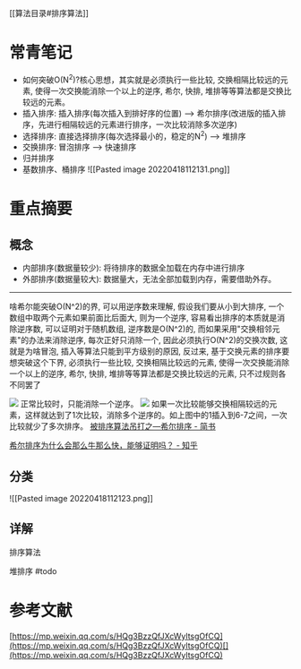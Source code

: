 [[算法目录#排序算法]]


# 常青笔记
+ 如何突破O(N<sup>2</sup>)?核心思想，其实就是必须执行一些比较, 交换相隔比较远的元素, 使得一次交换能消除一个以上的逆序, 希尔, 快排, 堆排等等算法都是交换比较远的元素。
+ 插入排序: 插入排序(每次插入到排好序的位置) --> 希尔排序(改进版的插入排序，先进行相隔较远的元素进行排序，一次比较消除多次逆序) 
+ 选择排序: 直接选择排序(每次选择最小的，稳定的N<sup>2</sup>)  --> 堆排序
+ 交换排序: 冒泡排序 --> 快速排序
+ 归并排序
+ 基数排序、桶排序
![[Pasted image 20220418112131.png]]


# 重点摘要

## 概念
+ 内部排序(数据量较少): 将待排序的数据全加载在内存中进行排序
+ 外部排序(数据量较大): 数据量大，无法全部加载到内存，需要借助外存。

---
> 
啥希尔能突破O(N^2)的界, 可以用逆序数来理解, 假设我们要从小到大排序, 一个数组中取两个元素如果前面比后面大, 则为一个逆序, 容易看出排序的本质就是消除逆序数, 可以证明对于随机数组, 逆序数是O(N^2)的, 而如果采用"交换相邻元素"的办法来消除逆序, 每次正好只消除一个, 因此必须执行O(N^2)的交换次数, 这就是为啥冒泡, 插入等算法只能到平方级别的原因, 反过来, 基于交换元素的排序要想突破这个下界, 必须执行一些比较, 交换相隔比较远的元素, 使得一次交换能消除一个以上的逆序, 希尔, 快排, 堆排等等算法都是交换比较远的元素, 只不过规则各不同罢了

![](http://image.clickear.top/20220418105925.png)
正常比较时，只能消除一个逆序。
![](http://image.clickear.top/20220418110004.png)
如果一次比较能够交换相隔较远的元素，这样就达到了1次比较，消除多个逆序的。如上图中的1插入到6-7之间，一次比较就少了多次排序。
[被排序算法吊打之—希尔排序 - 简书](https://www.jianshu.com/p/e9c83205af02)

[希尔排序为什么会那么牛那么快，能够证明吗？ - 知乎](https://www.zhihu.com/question/24637339)

## 分类
![[Pasted image 20220418112123.png]]






## 详解

排序算法



堆排序 #todo 





# 参考文献

[https://mp.weixin.qq.com/s/HQg3BzzQfJXcWyltsgOfCQ](https://mp.weixin.qq.com/s/HQg3BzzQfJXcWyltsgOfCQ)[](https://mp.weixin.qq.com/s/HQg3BzzQfJXcWyltsgOfCQ)

